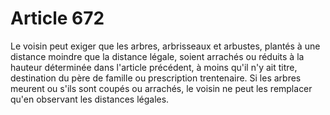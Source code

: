 # Article 672

Le voisin peut exiger que les arbres, arbrisseaux et arbustes, plantés à une distance moindre que la distance légale, soient arrachés ou réduits à la hauteur déterminée dans l'article précédent, à moins qu'il n'y ait titre, destination du père de famille ou prescription trentenaire.   Si les arbres meurent ou s'ils sont coupés ou arrachés, le voisin ne peut les remplacer qu'en observant les distances légales.